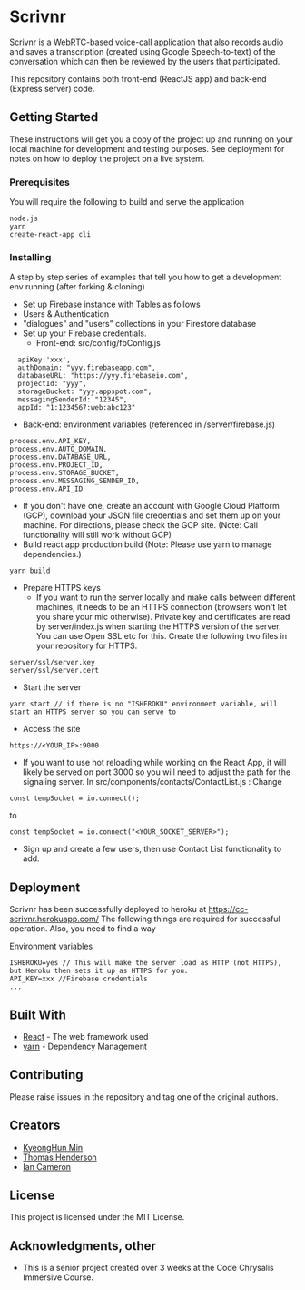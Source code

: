 # Scrivnr

Scrivnr is a WebRTC-based voice-call application that also records audio and 
saves a transcription (created using Google Speech-to-text) of the conversation which can then be reviewed by the users that participated.

This repository contains both front-end (ReactJS app) and back-end (Express server) code.

## Getting Started

These instructions will get you a copy of the project up and running on your local machine for development and testing purposes. See deployment for notes on how to deploy the project on a live system.

### Prerequisites

You will require the following to build and serve the application

```
node.js
yarn
create-react-app cli
```

### Installing

A step by step series of examples that tell you how to get a development env running (after forking & cloning)

- Set up Firebase instance with Tables as follows
 - Users & Authentication
 - "dialogues" and "users" collections in your Firestore database
- Set up your Firebase credentials.
  - Front-end: src/config/fbConfig.js
```
  apiKey:'xxx',
  authDomain: "yyy.firebaseapp.com",
  databaseURL: "https://yyy.firebaseio.com",
  projectId: "yyy",
  storageBucket: "yyy.appspot.com",
  messagingSenderId: "12345",
  appId: "1:1234567:web:abc123"
```
  - Back-end: environment variables (referenced in /server/firebase.js)
```
process.env.API_KEY,
process.env.AUTO_DOMAIN,
process.env.DATABASE_URL,
process.env.PROJECT_ID,
process.env.STORAGE_BUCKET,
process.env.MESSAGING_SENDER_ID,
process.env.API_ID
```
- If you don't have one, create an account with Google Cloud Platform (GCP), download your JSON file credentials and set them up on your machine. For directions, please check the GCP site. (Note: Call functionality will still work without GCP)
- Build react app production build (Note: Please use yarn to manage dependencies.)
```
yarn build
``` 
- Prepare HTTPS keys
  - If you want to run the server locally and make calls between different machines, it needs to be an HTTPS connection (browsers won't let you share your mic otherwise). Private key and certificates are read by server/index.js when starting the HTTPS version of the server. You can use Open SSL etc for this. Create the following two files in your repository for HTTPS.
```
server/ssl/server.key
server/ssl/server.cert
```
- Start the server
```
yarn start // if there is no "ISHEROKU" environment variable, will start an HTTPS server so you can serve to 
``` 
- Access the site
```
https://<YOUR_IP>:9000
```
- If you want to use hot reloading while working on the React App, it will likely be served on port 3000 so you will need to adjust the path for the signaling server. In src/components/contacts/ContactList.js :
Change
```
const tempSocket = io.connect();
```
to
```
const tempSocket = io.connect("<YOUR_SOCKET_SERVER>");
```
- Sign up and create a few users, then use Contact List functionality to add.

## Deployment

Scrivnr has been successfully deployed to heroku at https://cc-scrivnr.herokuapp.com/
The following things are required for successful operation. Also, you need to find a way  

Environment variables
```
ISHEROKU=yes // This will make the server load as HTTP (not HTTPS), but Heroku then sets it up as HTTPS for you.
API_KEY=xxx //Firebase credentials
...
```

## Built With

* [React](https://reactjs.org) - The web framework used
* [yarn](https://yarnpkg.com/) - Dependency Management

## Contributing

Please raise issues in the repository and tag one of the original authors.

## Creators

- [KyeongHun Min](http://www.github.com/sziru)
- [Thomas Henderson](http://www.github.com/thenderson55)
- [Ian Cameron](http://www.github.com/iankameron)

## License

This project is licensed under the MIT License.

## Acknowledgments, other

* This is a senior project created over 3 weeks at the Code Chrysalis Immersive Course.
